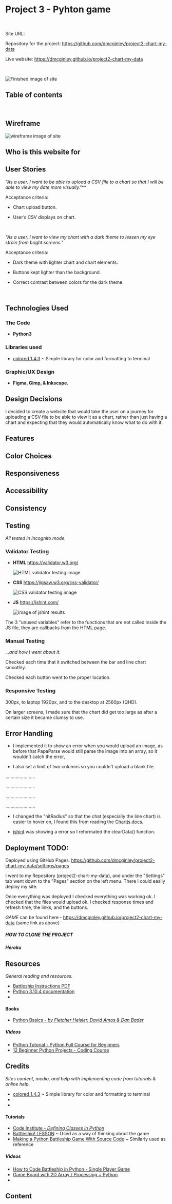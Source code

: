 # Project 3 - Pyhton game

<p>&nbsp;</p>

Site URL:

Repository for the project: https://github.com/dmcginley/project2-chart-my-data

Live website: https://dmcginley.github.io/project2-chart-my-data


<p>&nbsp;</p>

![Finished image of site](readme-images/screenshot.png "the site mobile desktop and tablet")

## Table of contents

<p>&nbsp;</p>

## Wireframe

![wireframe image of site](readme-images/wireframe.png "the site wireframe of desktop and mobile")

## Who is this website for

## User Stories

*"As a user, I want to be able to upload a CSV file to a chart so that I will be able to view my date more visually."***

Acceptance criteria:

- Chart upload button.

- User’s CSV displays on chart.

<p>&nbsp;</p>

*"As a user, I want to view my chart with a dark theme to lessen my eye strain from bright screens."*

Acceptance criteria:

- Dark theme with lighter chart and chart elements.

- Buttons kept lighter than the background.

- Correct contrast between colors for the dark theme.

<p>&nbsp;</p>

## Technologies Used

### The Code

* **Python3**

### Libraries used

- [colored 1.4.3](https://pypi.org/project/colored/) ~ Simple library for color and formatting to terminal

### Graphic/UX Design

* **Figma, Gimp, & Inkscape.**

## Design Decisions

I decided to create a website that would take the user on a journey for uploading a CSV file to be able to view it as a
chart, rather than just having a chart and expecting that they would automatically know what to do with it.

## Features

## Color Choices

## Responsiveness

## Accessibility

## Consistency

## Testing

*All tested in Incognito mode.*

### Validator Testing

- **HTML**
  <https://validator.w3.org/>

  ![HTML validator testing image](readme-images/html-valid.png)


- **CSS**
  <https://jigsaw.w3.org/css-validator/>

  ![CSS validator testing image](readme-images/css-valid.png)
- **JS**
  <https://jshint.com/>

  ![image of jshint results](readme-images/js-valid.png)

The 3 "unused variables" refer to the functions that are not called inside the JS file, they are callbacks from the HTML
page.

### Manual Testing

*...and how I went about it.*

Checked each time that it switched between the bar and line chart smoothly.

Checked each button went to the proper location.

### Responsive Testing

300px, to laptop 1920px, and to the desktop at 2560px (QHD).

On larger screens, I made sure that the chart did get too large as after a certain size it became clumsy to use.

## Error Handling

- I implemented it to show an error when you would upload an image, as before that PapaParse would still parse the image
  into an array, so it wouldn't catch the error,

- I also set a limit of two columns so you couldn't upload a blank file.

.......................

.......................

.......................

.......................

- I changed the "hitRadius" so that the chat (especially the line chart) is easier to hover on, I found this from
  reading the [Chartjs docs.](https://www.chartjs.org/docs/latest/charts/line.html)

- [jshint](https://jshint.com/) was showing a error so I reformated the clearData() function.

## Deployment TODO:

Deployed using GitHub Pages. <https://github.com/dmcginley/project2-chart-my-data/settings/pages>

I went to my Repository (project2-chart-my-data), and under the "Settings" tab went down to the "Pages" section on the
left menu.
There I could easily deploy my site.

Once everything was deployed I checked everything was working ok. I checked that the files would upload ok. I checked
response times and refresh time, the links, and the buttons.

*GAME* can be found here - https://dmcginley.github.io/project2-chart-my-data (same link as above)

##### HOW TO CLONE THE PROJECT

##### Heroku

## Resources

*General reading and resources.*

- [Battleship Instructions PDF](https://www.hasbro.com/common/instruct/battleship.pdf)
- [Python 3.10.4 documentation](https://docs.python.org/3/)
- []()

#### Books

- [Python Basics - *by Fletcher Heisler, David Amos & Dan
  Bader*](https://www.goodreads.com/book/show/43448128-python-basics-dan-bader)

##### Videos

- [Python Tutorial - Python Full Course for Beginners](https://www.youtube.com/watch?v=_uQrJ0TkZlc&list=PLPZlbsSRAxIoVPwTVmNYjV5HPqc-L1ARg&index=3)
- [12 Beginner Python Projects - Coding Course](https://www.youtube.com/watch?v=8ext9G7xspg&list=PLPZlbsSRAxIoVPwTVmNYjV5HPqc-L1ARg&index=5)

## Credits

*Sites content, media, and help with implementing code from tutorials & online help.*

- [colored 1.4.3](https://pypi.org/project/colored/) ~ Simple library for color and formatting to terminal
- []()
- []()

#### Tutorials

- [Code Institute - *Defining Classes in
  Python*](https://learn.codeinstitute.net/courses/course-v1:CodeInstitute+CPP_06_20+2020_T1/courseware/272f493b4d57445fbd634e7ceca3a98c/c75ed529d8f14d5aa5f359281c76c834/)
- [Battleship! LESSON](https://iampeterkr.github.io/battleship/?utm_source=pocket_mylist) ~ Used as a way of thinking
  about the game
- [Making a Python Battleship Game With Source Code](https://pythondex.com/python-battleship-game?utm_source=pocket_mylist) ~
  Similarly used as reference

##### Videos

- [How to Code Battleship in Python - Single Player Game](https://www.youtube.com/watch?v=tF1WRCrd_HQ&list=PLPZlbsSRAxIoVPwTVmNYjV5HPqc-L1ARg&index=38)
- [Game Board with 2D Array / Processing + Python](https://www.youtube.com/watch?v=nsLTQj-l_18&list=PLPZlbsSRAxIoVPwTVmNYjV5HPqc-L1ARg&index=39)
- []()

## Content
